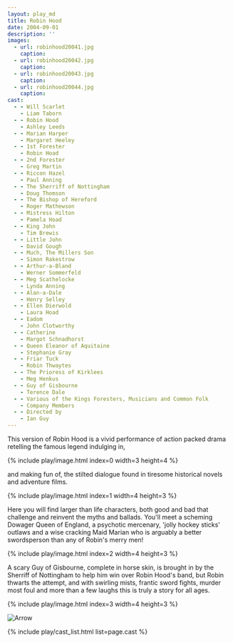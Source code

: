 ```yaml
---
layout: play_md
title: Robin Hood
date: 2004-09-01
description: ''
images:
  - url: robinhood20041.jpg
    caption:
  - url: robinhood20042.jpg
    caption:
  - url: robinhood20043.jpg
    caption:
  - url: robinhood20044.jpg
    caption:
cast:
  - - Will Scarlet
    - Liam Taborn
  - - Robin Hood
    - Ashley Leeds
  - - Marian Harper
    - Margaret Heeley
  - - 1st Forester
    - Robin Hoad
  - - 2nd Forester
    - Greg Martin
  - - Riccon Hazel
    - Paul Anning
  - - The Sherriff of Nottingham
    - Doug Thomson
  - - The Bishop of Hereford
    - Roger Mathewson
  - - Mistress Hilton
    - Pamela Hoad
  - - King John
    - Tim Brewis
  - - Little John
    - David Gough
  - - Much, The Millers Son
    - Simon Rakestrow
  - - Arthur-a-Bland
    - Werner Sommerfeld
  - - Meg Scathelocke
    - Lynda Anning
  - - Alan-a-Dale
    - Henry Selley
  - - Ellen Dierwold
    - Laura Hoad
  - - Eadom
    - John Clotworthy
  - - Catherine
    - Margot Schnadhorst
  - - Queen Eleanor of Aquitaine
    - Stephanie Gray
  - - Friar Tuck
    - Robin Thwaytes
  - - The Prioress of Kirklees
    - Meg Henkus
  - - Guy of Gisbourne
    - Terence Dale
  - - Various of the Kings Foresters, Musicians and Common Folk
    - Company Members
  - - Directed by
    - Ian Guy
---
```


This version of Robin Hood is a vivid performance of  action packed drama retelling the famous legend indulging in,

{% include play/image.html index=0 width=3 height=4 %}

and making fun of, the stilted dialogue found in tiresome historical novels and adventure films.

{% include play/image.html index=1 width=4 height=3 %}

Here you will find larger than life characters, both good and bad that challenge and reinvent the myths and ballads. You'll meet a scheming Dowager Queen of England, a psychotic mercenary, 'jolly hockey sticks' outlaws and a wise cracking Maid Marian who is arguably a better swordsperson than any of Robin's merry men!

{% include play/image.html index=2 width=4 height=3 %}

A scary Guy of Gisbourne, complete in horse skin,  is brought in by the Sherriff of Nottingham to help him win over Robin Hood's band, but Robin thwarts the attempt, and with swirling mists, frantic sword fights, murder most foul and more than a few laughs this is truly a story for all ages.

{% include play/image.html index=3 width=4 height=3 %}

![Arrow](arrow.gif "Arrow")

{% include play/cast_list.html list=page.cast %}
